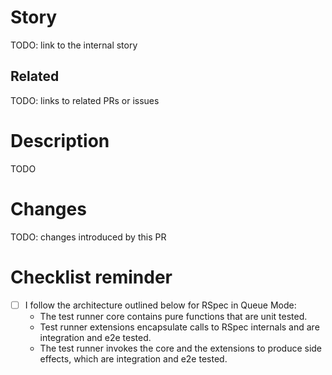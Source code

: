 # Story

TODO: link to the internal story

## Related

TODO: links to related PRs or issues

# Description

TODO

# Changes

TODO: changes introduced by this PR

# Checklist reminder

- [ ] I follow the architecture outlined below for RSpec in Queue Mode:
  - The test runner core contains pure functions that are unit tested.
  - Test runner extensions encapsulate calls to RSpec internals and are integration and e2e tested.
  - The test runner invokes the core and the extensions to produce side effects, which are integration and e2e tested.
